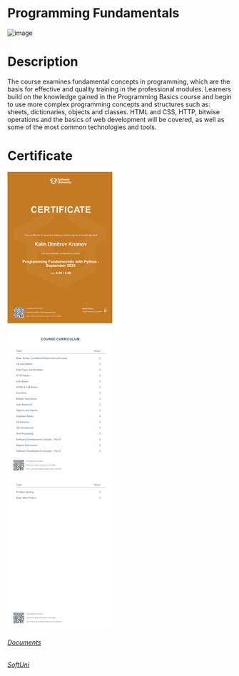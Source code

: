 # Programming Fundamentals

![image](https://github.com/kaweeo/Soft-Uni/blob/main/Porgramming%20Basics%20Jul%202023/soft-uni-img.png)






# Description 

The course examines fundamental concepts in programming, which are the basis for effective and quality training in the professional modules. 
Learners build on the knowledge gained in the Programming Basics course and begin to use more complex programming concepts and structures such as: sheets, dictionaries, objects and classes.
HTML and CSS, HTTP, bitwise operations and the basics of web development will be covered, as well as some of the most common technologies and tools.

# Certificate

![Image](https://github.com/kaweeo/Professional-Education-Soft-Uni/blob/main/Programming%20Fundamentals%20Sept%202023/Programming%20Fundamentals%20with%20Python%20-%20September%202023%20-%20Certificate.jpeg)

###### [Documents](https://github.com/kaweeo/Professional-Education-Soft-Uni/blob/main/Programming%20Fundamentals%20Sept%202023/Programming%20Fundamentals%20with%20Python%20-%20September%202023%20-%20Certificate.pdf)
###### [SoftUni](https://softuni.bg/certificates/details/194622/3a9630e2)
